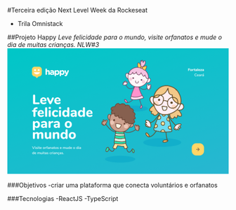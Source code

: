 #Terceira edição Next Level Week da Rockeseat
- Trila Omnistack

##Projeto Happy
*Leve felicidade para o mundo, visite orfanatos e mude o dia de muitas crianças. NLW#3*
![](/src/images/landing.png)

###Objetivos
-criar uma plataforma que conecta voluntários e orfanatos

###Tecnologias
-ReactJS
-TypeScript